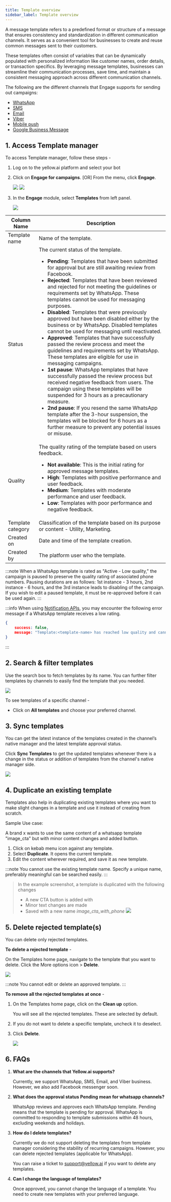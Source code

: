 ```yaml
---
title: Template overview
sidebar_label: Template overview
---
```


A message template refers to a predefined format or structure of a message that ensures consistency and standardization in different communication channels. It serves as a convenient tool for businesses to create and reuse common messages sent to their customers. 

These templates often consist of variables that can be dynamically populated with personalized information like customer names, order details, or transaction specifics. By leveraging message templates, businesses can streamline their communication processes, save time, and maintain a consistent messaging approach across different communication channels.

The following are the different channels that Engage supports for sending out campaigns:

* [WhatsApp](https://docs.yellow.ai/docs/platform_concepts/engagement/outbound/templates/whatsapptemplate)
* [SMS](https://docs.yellow.ai/docs/platform_concepts/engagement/outbound/templates/sms-template)
* [Email](https://docs.yellow.ai/docs/platform_concepts/engagement/outbound/templates/email-template)
* [Viber](https://docs.yellow.ai/docs/platform_concepts/engagement/outbound/templates/viber-template)
* [Mobile push](https://docs.yellow.ai/docs/platform_concepts/engagement/outbound/templates/mobilepush)
* [Google Business Message](https://docs.yellow.ai/docs/platform_concepts/engagement/outbound/templates/gbm-template)

## 1. Access Template manager

To access Template manager, follow these steps -

1. Log on to the yellow.ai platform and select your bot 
2. Click on **Engage for campaigns**. [OR] From the menu, click **Engage**.

   ![](https://i.imgur.com/WTdyVg4.jpg)
   ![](https://i.imgur.com/v7ejLMF.jpg)

  

2. In the **Engage** module, select **Templates** from left panel.

   <img src="https://i.imgur.com/THa7a10.png"/>


Column Name | Description
------------- | ----------
Template name | Name of the template.
Status | The current status of the template.<ul><li>**Pending**: Templates that have been submitted for approval but are still awaiting review from Facebook.</li> <li>**Rejected**: Templates that have been reviewed and rejected for not meeting the guidelines or requirements set by WhatsApp. These templates cannot be used for messaging purposes.</li> <li>**Disabled**: Templates that were previously approved but have been disabled either by the business or by WhatsApp. Disabled templates cannot be used for messaging until reactivated.</li> <li>**Approved**: Templates that have successfully passed the review process and meet the guidelines and requirements set by WhatsApp. These templates are eligible for use in messaging campaigns.</li> <li>**1st pause**: WhatsApp templates that have successfully passed the review process but received negative feedback from users. The campaign using these templates will be suspended for 3 hours as a precautionary measure.</li> <li> **2nd pause**: If you resend the same WhatsApp template after the 3-hour suspension, the templates will be blocked for 6 hours as a further measure to prevent any potential issues or misuse.</li></ul>
Quality | The quality rating of the template based on users feedback.<ul><li>**Not available**: This is the initial rating for approved message templates.</li><li>**High**: Templates with positive performance and user feedback.</li><li>**Medium**: Templates with moderate performance and user feedback.</li><li>**Low**: Templates with poor performance and negative feedback.</li></ul>
Template category | Classification of the template based on its purpose or content - Utility, Marketing.
Created on | Date and time of the template creation. 
Created by | The platform user who the template.
  
:::note
When a WhatsApp template is rated as "Active - Low quality," the campaign is paused to preserve the quality rating of associated phone numbers. Pausing durations are as follows: 1st instance - 3 hours, 2nd instance - 6 hours, and the 3rd instance leads to disabling of the campaign. If you wish to edit a paused template, it must be re-approved before it can be used again.
:::

:::info
When using [Notification APIs](https://docs.yellow.ai/docs/platform_concepts/engagement/outbound/notification-engine), you may encounter the following error message if a WhatsApp template receives a low rating.
```json
{ 
    success: false, 
    message: "Template:<template-name> has reached low quality and cannot be used"
}
```

:::


## 2. Search & filter templates

Use the search box to fetch templates by its name. You can further filter templates by channels to easily find the template that you needed.

![](https://i.imgur.com/J6a9jY7.png)

To see templates of a specific channel - 
* Click on **All templates** and choose your preferred channel.

## 3. Sync templates

You can get the latest instance of the templates created in the channel’s native manager and the latest template approval status. 

Click **Sync Templates**  to get the updated templates whenever there is a change in the status or addition of templates from the channel's native manager side.

![](https://i.imgur.com/STliaGv.png)

  



  



## 4. Duplicate an existing template

Templates also help in duplicating existing templates where you want to make slight changes in a template and use it instead of creating from scratch.


Sample Use case:

A brand x wants to use the same content of a whatsapp template "image_cta" but with minor content changes and added button.

  

1. Click on kebab menu icon against any template.
2. Select **Duplicate**. It opens the current template.
3. Edit the content wherever required, and save it as new template.

  
:::note
You cannot use the existing template name. Specify a unique name, preferably meaningful can be searched easily.
:::
  

> In the example screenshot, a template is duplicated with the following changes 
> *  A new CTA button is added with 
> * Minor text changes are made 
>  * Saved with a new name *image_cta_with_phone*
> ![](https://i.imgur.com/GVYprGv.gif)

  
  

## 5. Delete rejected template(s)

  
You can delete only rejected templates. 

**To delete a rejected template** - 

On the Templates home page, navigate to the template that you want to delete.
Click the More options icon > **Delete**.

   ![](https://i.imgur.com/24ycziU.gif)

:::note
You cannot edit or delete an approved template.
:::  

**To remove all the rejected templates at once** - 

1. On the Templates home page, click on the **Clean up** option.

   You will see all the rejected templates. These are selected by default.
   
3. If you do not want to delete a specific template, uncheck it to deselect. 
4. Click **Delete**.


   ![](https://i.imgur.com/fKoTP1I.gif)


## 6. FAQs

1. **What are the channels that Yellow.ai supports?**

   Currently, we support WhatsApp, SMS, Email, and Viber business. However, we also add Facebook messenger soon.

  

2. **What does the approval status Pending mean for whatsapp channels?**

   WhatsApp reviews and approves each WhatsApp template.  Pending means that the template is pending for approval. WhatsApp is committed to responding to template submissions within 48 hours, excluding weekends and holidays.

  

3. **How do I delete templates?**

   Currently we do not support deleting the templates from template manager considering the stability of recurring campaigns. However, you can delete rejected templates (applicable for WhatsApp).

   You can raise a ticket to support@yellow.ai if you want to delete any templates.

  

4. **Can I change the language of templates?**

   Once approved, you cannot change the language of a template. You need to create new templates with your preferred language.
